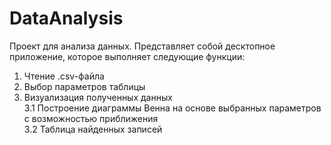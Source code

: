 # DataAnalysis
 Проект для анализа данных. Представляет собой десктопное приложение, которое выполняет следующие функции:  
 1. Чтение .csv-файла  
 2. Выбор параметров таблицы  
 3. Визуализация полученных данных  
  3.1 Построение диаграммы Венна на основе выбранных параметров с возможностью приближения  
  3.2 Таблица найденных записей  
